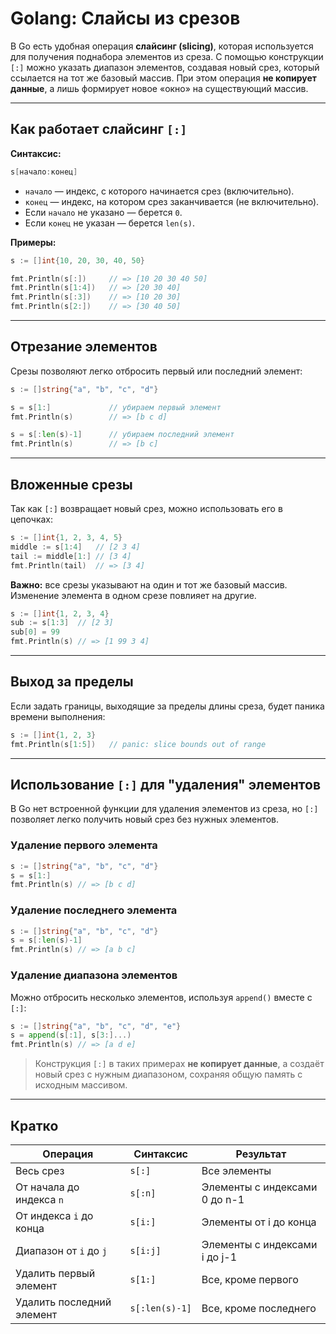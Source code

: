 # Golang: Слайсы из срезов

В Go есть удобная операция **слайсинг (slicing)**, которая используется для получения поднабора элементов из среза. С помощью конструкции `[:]` можно указать диапазон элементов, создавая новый срез, который ссылается на тот же базовый массив. При этом операция **не копирует данные**, а лишь формирует новое «окно» на существующий массив.

---

## Как работает слайсинг `[:]`

**Синтаксис:**

```go
s[начало:конец]
````

* `начало` — индекс, с которого начинается срез (включительно).
* `конец` — индекс, на котором срез заканчивается (не включительно).
* Если `начало` не указано — берется `0`.
* Если `конец` не указан — берется `len(s)`.

**Примеры:**

```go
s := []int{10, 20, 30, 40, 50}

fmt.Println(s[:])     // => [10 20 30 40 50]
fmt.Println(s[1:4])   // => [20 30 40]
fmt.Println(s[:3])    // => [10 20 30]
fmt.Println(s[2:])    // => [30 40 50]
```

---

## Отрезание элементов

Срезы позволяют легко отбросить первый или последний элемент:

```go
s := []string{"a", "b", "c", "d"}

s = s[1:]             // убираем первый элемент
fmt.Println(s)        // => [b c d]

s = s[:len(s)-1]      // убираем последний элемент
fmt.Println(s)        // => [b c]
```

---

## Вложенные срезы

Так как `[:]` возвращает новый срез, можно использовать его в цепочках:

```go
s := []int{1, 2, 3, 4, 5}
middle := s[1:4]   // [2 3 4]
tail := middle[1:] // [3 4]
fmt.Println(tail)  // => [3 4]
```

**Важно:** все срезы указывают на один и тот же базовый массив. Изменение элемента в одном срезе повлияет на другие.

```go
s := []int{1, 2, 3, 4}
sub := s[1:3]  // [2 3]
sub[0] = 99
fmt.Println(s) // => [1 99 3 4]
```

---

## Выход за пределы

Если задать границы, выходящие за пределы длины среза, будет паника времени выполнения:

```go
s := []int{1, 2, 3}
fmt.Println(s[1:5])   // panic: slice bounds out of range
```

---

## Использование `[:]` для "удаления" элементов

В Go нет встроенной функции для удаления элементов из среза, но `[:]` позволяет легко получить новый срез без нужных элементов.

### Удаление первого элемента

```go
s := []string{"a", "b", "c", "d"}
s = s[1:]
fmt.Println(s) // => [b c d]
```

### Удаление последнего элемента

```go
s := []string{"a", "b", "c", "d"}
s = s[:len(s)-1]
fmt.Println(s) // => [a b c]
```

### Удаление диапазона элементов

Можно отбросить несколько элементов, используя `append()` вместе с `[:]`:

```go
s := []string{"a", "b", "c", "d", "e"}
s = append(s[:1], s[3:]...)
fmt.Println(s) // => [a d e]
```

> Конструкция `[:]` в таких примерах **не копирует данные**, а создаёт новый срез с нужным диапазоном, сохраняя общую память с исходным массивом.

---

## Кратко

| Операция                  | Синтаксис      | Результат                     |
| ------------------------- | -------------- | ----------------------------- |
| Весь срез                 | `s[:]`         | Все элементы                  |
| От начала до индекса `n`  | `s[:n]`        | Элементы с индексами 0 до n-1 |
| От индекса `i` до конца   | `s[i:]`        | Элементы от i до конца        |
| Диапазон от `i` до `j`    | `s[i:j]`       | Элементы с индексами i до j-1 |
| Удалить первый элемент    | `s[1:]`        | Все, кроме первого            |
| Удалить последний элемент | `s[:len(s)-1]` | Все, кроме последнего         |

```

